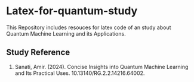 # Latex-for-quantum-study

This Repository includes resouces for latex code of an study about Quantum Machine Learning and its Applications.


## Study Reference

1. Sanati, Amir. (2024). Concise Insights into Quantum Machine Learning and Its Practical Uses. 10.13140/RG.2.2.14216.64002. 
